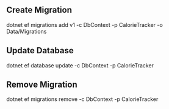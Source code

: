 ﻿## Create Migration

dotnet ef migrations add v1 -c DbContext -p CalorieTracker -o Data/Migrations

## Update Database
dotnet ef database update -c DbContext -p CalorieTracker

## Remove Migration
dotnet ef migrations remove -c DbContext -p CalorieTracker